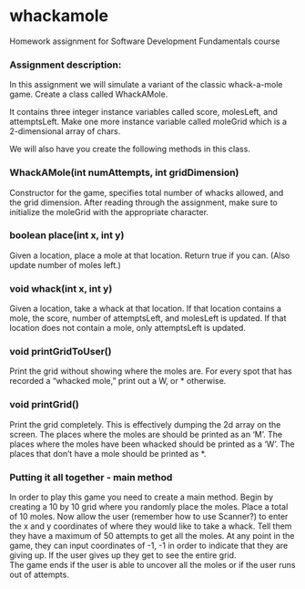 # whackamole
Homework assignment for Software Development Fundamentals course

### Assignment description:
In this assignment we will simulate a variant of the classic whack-a-mole game.
Create a class called WhackAMole.

It contains three integer instance variables called score, molesLeft, and attemptsLeft. Make one more instance variable called moleGrid which is a 2-dimensional array of chars.


We will also have you create the following methods in this class.


###  WhackAMole(int numAttempts, int gridDimension) 
Constructor for the game, specifies total number of whacks allowed, and the grid dimension. After reading through the assignment, make sure to initialize the moleGrid with the appropriate character.


### boolean place(int x, int y) 
Given a location, place a mole at that location. Return true if you can. (Also update number of moles left.)            


### void whack(int x, int y) 
Given a location, take a whack at that location. If that location contains a mole, the score, number of attemptsLeft, and molesLeft is updated. If that location does not contain a mole, only attemptsLeft is updated.


### void printGridToUser() 
Print the grid without showing where the moles are. For every spot that has recorded a “whacked mole,” print out a W, or * otherwise.


### void printGrid() 
Print the grid completely. This is effectively dumping the 2d array on the screen. The places where the moles are should be printed as an ‘M’. The places where the moles have been whacked should be printed as a ‘W’. The places that don’t have a mole should be printed as *.


### Putting it all together - main method
In order to play this game you need to create a main method. 
Begin by creating a 10 by 10 grid where you randomly place the moles. Place a total of 10 moles.
Now allow the user (remember how to use Scanner?) to enter the x and y coordinates of where they would like to take a whack. Tell them they have a maximum of 50 attempts to get all the moles. 
At any point in the game, they can input coordinates of -1, -1 in order to indicate that they are giving up. If the user gives up they get to see the entire grid.  
The game ends if the user is able to uncover all the moles or if the user runs out of attempts. 
